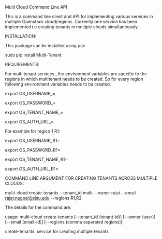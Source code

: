 Multi Cloud Command Line API

This is a command line client and API for implementing various services in multiple Openstack cloud/regions. Currently one service has been implemented i.e creating tenants in multiple clouds simultaneously.

INSTALLATION:

This package can be installed using pip:

sudo pip install Multi-Tenant

REQUIREMENTS:

For multi tenant services , the environment variables are specific to the regions in which multitenant needs to be created. So for every region following environment variables needs to be created.

export OS_USERNAME_=

export OS_PASSWORD_=

export OS_TENANT_NAME_=

export OS_AUTH_URL_=

For example for region 1 R1:

export OS_USERNAME_R1=

export OS_PASSWORD_R1=

export OS_TENANT_NAME_R1=

export OS_AUTH_URL_R1=

COMMAND LINE ARGUMENT FOR CREATING TENANTS ACROSS MULTIPLE CLOUDS:

multi-cloud create-tenants --tenant_id multi --owner rajat --email rajat.nagpal@sjsu.edu --regions R1,R2

The details for the command are:

usage: multi-cloud create-tenants [--tenant_id (tenant-id)] [--owner (user)] [--email (email-id)] [--regions (comma separated regions)]

create-tenants: service for creating multiple tenants
